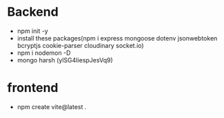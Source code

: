 # Backend

- npm init -y
- install these packages(npm i express mongoose dotenv jsonwebtoken bcryptjs cookie-parser cloudinary socket.io)
- npm i nodemon -D
- mongo harsh (ylSG4IiespJesVq9)

# frontend

- npm create vite@latest .
